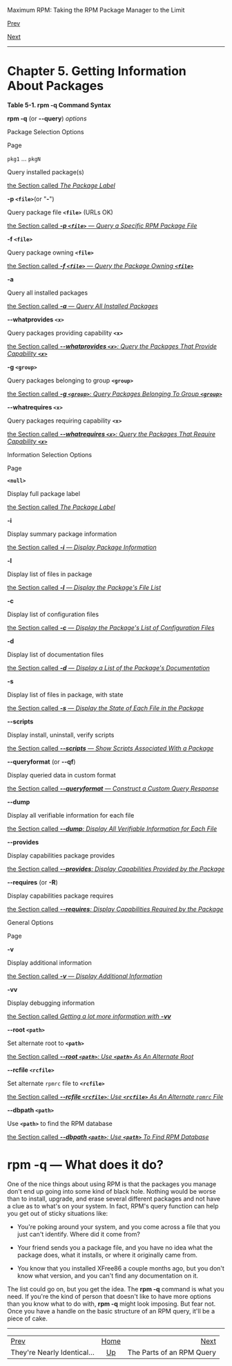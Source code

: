 <div class="NAVHEADER">

Maximum RPM: Taking the RPM Package Manager to the Limit

</div>

[Prev](s1-rpm-upgrade-nearly-identical.md)

[Next](s1-rpm-query-parts.md)

-----

<div class="chapter">

# <span id="ch-rpm-query"></span>Chapter 5. Getting Information About Packages

<div class="table">

<span id="tb-rpm-query-q-syntax"></span>

**Table 5-1. **rpm -q** Command Syntax**

**rpm -q** (or **--query**) *options*

</div>

</div>

Package Selection Options

Page

`pkg1` … `pkgN`

Query installed package(s)

[the Section called *The Package
Label*](s1-rpm-query-parts.md#s3-rpm-query-package-label)

**-p `<file>`**(or "**-**")

Query package file **`<file>`** (URLs OK)

[the Section called ***-p `<file>`** — Query a Specific RPM Package
File*](s1-rpm-query-parts.md#s3-rpm-query-p-option)

**-f `<file>`**

Query package owning **`<file>`**

[the Section called ***-f `<file>`** — Query the Package Owning
**`<file>`***](s1-rpm-query-parts.md#s3-rpm-query-by-file)

**-a**

Query all installed packages

[the Section called ***-a** — Query All Installed
Packages*](s1-rpm-query-parts.md#s3-rpm-query-a-option)

**--whatprovides `<x>`**

Query packages providing capability **`<x>`**

[the Section called ***--whatprovides `<x>`**: Query the Packages That
Provide Capability
**`<x>`***](s1-rpm-query-parts.md#s3-rpm-query-whatprovides-option)

**-g `<group>`**

Query packages belonging to group **`<group>`**

[the Section called ***-g `<group>`**: Query Packages Belonging To Group
**`<group>`***](s1-rpm-query-parts.md#s3-rpm-query-g-option)

**--whatrequires `<x>`**

Query packages requiring capability **`<x>`**

[the Section called ***--whatrequires `<x>`**: Query the Packages That
Require Capability
**`<x>`***](s1-rpm-query-parts.md#s3-rpm-query-whatrequires)

Information Selection Options

Page

**`<null>`**

Display full package label

[the Section called *The Package
Label*](s1-rpm-query-parts.md#s3-rpm-query-package-label)

**-i**

Display summary package information

[the Section called ***-i** — Display Package
Information*](s1-rpm-query-parts.md#s3-rpm-query-i-option)

**-l**

Display list of files in package

[the Section called ***-l** — Display the Package's File
List*](s1-rpm-query-parts.md#s3-rpm-query-l-option)

**-c**

Display list of configuration files

[the Section called ***-c** — Display the Package's List of
Configuration Files*](s1-rpm-query-parts.md#s3-rpm-query-c-option)

**-d**

Display list of documentation files

[the Section called ***-d** — Display a List of the Package's
Documentation*](s1-rpm-query-parts.md#s3-rpm-query-d-option)

**-s**

Display list of files in package, with state

[the Section called ***-s** — Display the State of Each File in the
Package*](s1-rpm-query-parts.md#s3-rpm-query-s-option)

**--scripts**

Display install, uninstall, verify scripts

[the Section called ***--scripts** — Show Scripts Associated With a
Package*](s1-rpm-query-parts.md#s3-rpm-query-scripts-option)

**--queryformat** (or **--qf**)

Display queried data in custom format

[the Section called ***--queryformat** — Construct a Custom Query
Response*](s1-rpm-query-parts.md#s3-rpm-query-queryformat-option)

**--dump**

Display all verifiable information for each file

[the Section called ***--dump**: Display All Verifiable Information for
Each File*](s1-rpm-query-parts.md#s3-rpm-query-dump-option)

**--provides**

Display capabilities package provides

[the Section called ***--provides**: Display Capabilities Provided by
the Package*](s1-rpm-query-parts.md#s3-rpm-query-provides-option)

**--requires** (or **-R**)

Display capabilities package requires

[the Section called ***--requires**: Display Capabilities Required by
the Package*](s1-rpm-query-parts.md#s3-rpm-query-requires-option)

General Options

Page

**-v**

Display additional information

[the Section called ***-v** — Display Additional
Information*](s1-rpm-query-parts.md#s4-rpm-query-v-option)

**-vv**

Display debugging information

[the Section called *Getting a *lot* more information with
**-vv***](s1-rpm-query-parts.md#s2-rpm-query-vv-option)

**--root `<path>`**

Set alternate root to **`<path>`**

[the Section called ***--root `<path>`**: Use **`<path>`** As An
Alternate Root*](s1-rpm-query-parts.md#s2-rpm-query-root-option)

**--rcfile `<rcfile>`**

Set alternate `rpmrc` file to **`<rcfile>`**

[the Section called ***--rcfile `<rcfile>`**: Use **`<rcfile>`** As An
Alternate `rpmrc`
File*](s1-rpm-query-parts.md#s2-rpm-query-rcfile-option)

**--dbpath `<path>`**

Use **`<path>`** to find the RPM database

[the Section called ***--dbpath `<path>`**: Use **`<path>`** To Find RPM
Database*](s1-rpm-query-parts.md#s2-rpm-query-dbpath-option)

<div class="sect1">

# <span id="s1-rpm-query-what-it-does">**rpm -q** — What does it do?</span>

One of the nice things about using RPM is that the packages you manage
don't end up going into some kind of black hole. Nothing would be worse
than to install, upgrade, and erase several different packages and not
have a clue as to what's on your system. In fact, RPM's query function
can help you get out of sticky situations like:

  - You're poking around your system, and you come across a file that
    you just can't identify. Where did it come from?

  - Your friend sends you a package file, and you have no idea what the
    package does, what it installs, or where it originally came from.

  - You know that you installed XFree86 a couple months ago, but you
    don't know what version, and you can't find any documentation on it.

The list could go on, but you get the idea. The **rpm -q** command is
what you need. If you're the kind of person that doesn't like to have
more options than you know what to do with, **rpm -q** might look
imposing. But fear not. Once you have a handle on the basic structure of
an RPM query, it'll be a piece of cake.

</div>

<div class="NAVFOOTER">

-----

|                                              |                    |                                 |
| :------------------------------------------- | :----------------: | ------------------------------: |
| [Prev](s1-rpm-upgrade-nearly-identical.md) | [Home](index.md) | [Next](s1-rpm-query-parts.md) |
| They're Nearly Identical…                    |  [Up](p108.md)   |       The Parts of an RPM Query |

</div>
